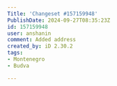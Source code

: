 ```yaml
---
Title: 'Changeset #157159948'
PublishDate: 2024-09-27T08:35:23Z
id: 157159948
user: anshanin
comment: Added address
created_by: iD 2.30.2
tags:
- Montenegro
- Budva

---
```

